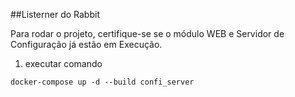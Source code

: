 ##Listerner do Rabbit

Para rodar o projeto, certifique-se se o módulo WEB e Servidor de Configuração já estão em Execução.

1) executar comando 

`docker-compose up -d --build confi_server`
